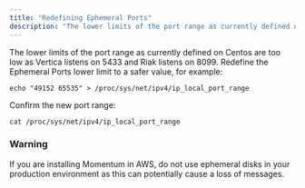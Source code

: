 ```yaml
---
title: "Redefining Ephemeral Ports"
description: "The lower limits of the port range as currently defined on Centos are too low as Vertica listens on 5433 and Riak listens on 8099 Redefine the Ephemeral Ports lower limit to a safer value for example Confirm the new port range If you are installing Momentum in AWS do..."
---
```


The lower limits of the port range as currently defined on Centos are too low as Vertica listens on 5433 and Riak listens on 8099. Redefine the Ephemeral Ports lower limit to a safer value, for example:

`echo "49152 65535" > /proc/sys/net/ipv4/ip_local_port_range`

Confirm the new port range:

`cat /proc/sys/net/ipv4/ip_local_port_range`
### Warning

If you are installing Momentum in AWS, do not use ephemeral disks in your production environment as this can potentially cause a loss of messages.